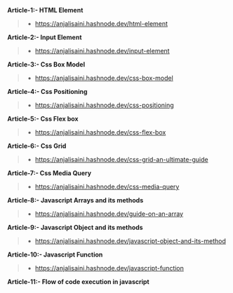 **Article-1:- HTML Element**
> - https://anjalisaini.hashnode.dev/html-element

**Article-2:- Input Element**
> - https://anjalisaini.hashnode.dev/input-element

**Article-3:- Css Box Model**
> - https://anjalisaini.hashnode.dev/css-box-model

**Article-4:- Css Positioning**
> - https://anjalisaini.hashnode.dev/css-positioning

**Article-5:- Css Flex box**
> - https://anjalisaini.hashnode.dev/css-flex-box

**Article-6:- Css Grid**
> - https://anjalisaini.hashnode.dev/css-grid-an-ultimate-guide

**Article-7:- Css Media Query**
> - https://anjalisaini.hashnode.dev/css-media-query

**Article-8:- Javascript Arrays and its methods**
> - https://anjalisaini.hashnode.dev/guide-on-an-array

**Article-9:- Javascript Object and its methods**
> - https://anjalisaini.hashnode.dev/javascript-object-and-its-method

**Article-10:- Javascript Function**
> - https://anjalisaini.hashnode.dev/javascript-function

**Article-11:- Flow of code execution in javascript**

